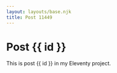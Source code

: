 ```yaml
---
layout: layouts/base.njk
title: Post 11449
---
```


# Post {{ id }}

This is post {{ id }} in my Eleventy project.
